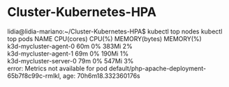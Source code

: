 # Cluster-Kubernetes-HPA

lidia@lidia-mariano:~/Cluster-Kubernetes-HPA$ kubectl top nodes
kubectl top pods
NAME                     CPU(cores)   CPU(%)   MEMORY(bytes)   MEMORY(%)   
k3d-mycluster-agent-0    60m          0%       383Mi           2%          
k3d-mycluster-agent-1    69m          0%       190Mi           1%          
k3d-mycluster-server-0   79m          0%       547Mi           3%          
error: Metrics not available for pod default/php-apache-deployment-65b7f8c99c-rmlkl, age: 70h6m18.332360176s
